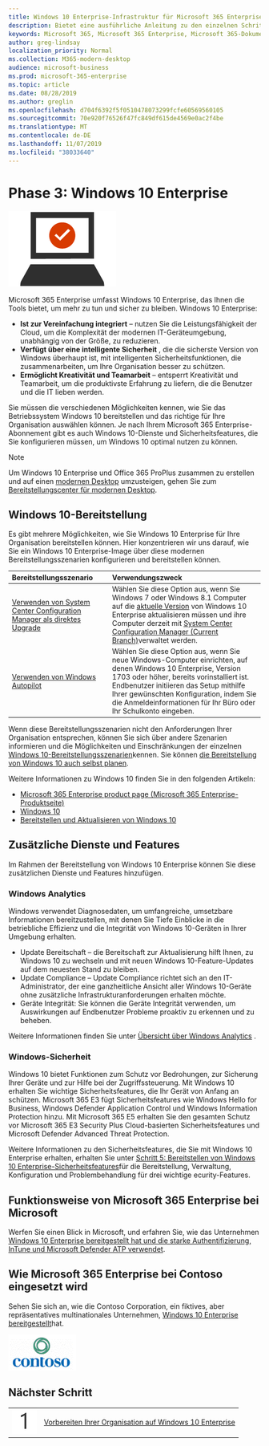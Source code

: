 ```yaml
---
title: Windows 10 Enterprise-Infrastruktur für Microsoft 365 Enterprise
description: Bietet eine ausführliche Anleitung zu den einzelnen Schritten, die im Rahmen von Microsoft 365 Enterprise für die Bereitstellung von Windows 10 Enterprise auf PCs nötig sind.
keywords: Microsoft 365, Microsoft 365 Enterprise, Microsoft 365-Dokumentation, Windows 10 Enterprise, Bereitstellung
author: greg-lindsay
localization_priority: Normal
ms.collection: M365-modern-desktop
audience: microsoft-business
ms.prod: microsoft-365-enterprise
ms.topic: article
ms.date: 08/28/2019
ms.author: greglin
ms.openlocfilehash: d704f6392f5f0510478073299fcfe60569560105
ms.sourcegitcommit: 70e920f76526f47fc849df615de4569e0ac2f4be
ms.translationtype: MT
ms.contentlocale: de-DE
ms.lasthandoff: 11/07/2019
ms.locfileid: "38033640"
---
```

# <a name="phase-3-windows-10-enterprise"></a>Phase 3: Windows 10 Enterprise

![Phase 3: Windows 10 Enterprise](./media/deploy-foundation-infrastructure/win10enterprise_icon.png)

Microsoft 365 Enterprise umfasst Windows 10 Enterprise, das Ihnen die Tools bietet, um mehr zu tun und sicher zu bleiben. Windows 10 Enterprise:

- **Ist zur Vereinfachung integriert** – nutzen Sie die Leistungsfähigkeit der Cloud, um die Komplexität der modernen IT-Geräteumgebung, unabhängig von der Größe, zu reduzieren.
- **Verfügt über eine intelligente Sicherheit** , die die sicherste Version von Windows überhaupt ist, mit intelligenten Sicherheitsfunktionen, die zusammenarbeiten, um Ihre Organisation besser zu schützen.
- **Ermöglicht Kreativität und Teamarbeit** – entsperrt Kreativität und Teamarbeit, um die produktivste Erfahrung zu liefern, die die Benutzer und die IT lieben werden.

Sie müssen die verschiedenen Möglichkeiten kennen, wie Sie das Betriebssystem Windows 10 bereitstellen und das richtige für Ihre Organisation auswählen können. Je nach Ihrem Microsoft 365 Enterprise-Abonnement gibt es auch Windows 10-Dienste und Sicherheitsfeatures, die Sie konfigurieren müssen, um Windows 10 optimal nutzen zu können.

>[!Note]
>Um Windows 10 Enterprise und Office 365 ProPlus zusammen zu erstellen und auf einen [modernen Desktop](https://www.microsoft.com/microsoft-365/modern-desktop) umzusteigen, gehen Sie zum [Bereitstellungscenter für modernen Desktop](https://aka.ms/howtoshift).
>

## <a name="windows-10-deployment"></a>Windows 10-Bereitstellung

Es gibt mehrere Möglichkeiten, wie Sie Windows 10 Enterprise für Ihre Organisation bereitstellen können. Hier konzentrieren wir uns darauf, wie Sie ein Windows 10 Enterprise-Image über diese modernen Bereitstellungsszenarien konfigurieren und bereitstellen können.

| Bereitstellungsszenario | Verwendungszweck |
|:--- |:--- |
| [Verwenden von System Center Configuration Manager als direktes Upgrade](windows10-deploy-inplaceupgrade.md) | Wählen Sie diese Option aus, wenn Sie Windows 7 oder Windows 8.1 Computer auf die <a href="https://aka.ms/windows-10-release-information" target="_blank">aktuelle Version</a> von Windows 10 Enterprise aktualisieren müssen und ihre Computer derzeit mit <a href="https://aka.ms/introtosccm" target="_blank">System Center Configuration Manager (Current Branch)</a>verwaltet werden. |
| [Verwenden von Windows Autopilot](windows10-deploy-autopilot.md) | Wählen Sie diese Option aus, wenn Sie neue Windows-Computer einrichten, auf denen Windows 10 Enterprise, Version 1703 oder höher, bereits vorinstalliert ist. Endbenutzer initiieren das Setup mithilfe Ihrer gewünschten Konfiguration, indem Sie die Anmeldeinformationen für Ihr Büro oder Ihr Schulkonto eingeben. |

Wenn diese Bereitstellungsszenarien nicht den Anforderungen Ihrer Organisation entsprechen, können Sie sich über andere Szenarien informieren und die Möglichkeiten und Einschränkungen der einzelnen [Windows 10-Bereitstellungsszenarien](https://docs.microsoft.com/windows/deployment/windows-10-deployment-scenarios)kennen. Sie können <a href="https://aka.ms/planforwin10deployment" target="_blank">die Bereitstellung von Windows 10 auch selbst planen</a>.

Weitere Informationen zu Windows 10 finden Sie in den folgenden Artikeln:

- [Microsoft 365 Enterprise product page (Microsoft 365 Enterprise-Produktseite)](https://www.microsoft.com/microsoft-365/enterprise)
- [Windows 10](https://docs.microsoft.com/windows/windows-10)
- [Bereitstellen und Aktualisieren von Windows 10](https://docs.microsoft.com/windows/deployment/)


## <a name="additional-services-and-features"></a>Zusätzliche Dienste und Features
Im Rahmen der Bereitstellung von Windows 10 Enterprise können Sie diese zusätzlichen Dienste und Features hinzufügen.

### <a name="windows-analytics"></a>Windows Analytics

Windows verwendet Diagnosedaten, um umfangreiche, umsetzbare Informationen bereitzustellen, mit denen Sie Tiefe Einblicke in die betriebliche Effizienz und die Integrität von Windows 10-Geräten in Ihrer Umgebung erhalten.

* Update Bereitschaft – die Bereitschaft zur Aktualisierung hilft Ihnen, zu Windows 10 zu wechseln und mit neuen Windows 10-Feature-Updates auf dem neuesten Stand zu bleiben. 
* Update Compliance – Update Compliance richtet sich an den IT-Administrator, der eine ganzheitliche Ansicht aller Windows 10-Geräte ohne zusätzliche Infrastrukturanforderungen erhalten möchte.
* Geräte Integrität: Sie können die Geräte Integrität verwenden, um Auswirkungen auf Endbenutzer Probleme proaktiv zu erkennen und zu beheben.

Weitere Informationen finden Sie unter [Übersicht über Windows Analytics](https://docs.microsoft.com/windows/deployment/update/windows-analytics-overview) .

### <a name="windows-security"></a>Windows-Sicherheit

Windows 10 bietet Funktionen zum Schutz vor Bedrohungen, zur Sicherung Ihrer Geräte und zur Hilfe bei der Zugriffssteuerung. Mit Windows 10 erhalten Sie wichtige Sicherheitsfeatures, die Ihr Gerät von Anfang an schützen. Microsoft 365 E3 fügt Sicherheitsfeatures wie Windows Hello for Business, Windows Defender Application Control und Windows Information Protection hinzu. Mit Microsoft 365 E5 erhalten Sie den gesamten Schutz vor Microsoft 365 E3 Security Plus Cloud-basierten Sicherheitsfeatures und Microsoft Defender Advanced Threat Protection. 

Weitere Informationen zu den Sicherheitsfeatures, die Sie mit Windows 10 Enterprise erhalten, erhalten Sie unter [Schritt 5: Bereitstellen von Windows 10 Enterprise-Sicherheitsfeatures](windows10-enable-security-features.md)für die Bereitstellung, Verwaltung, Konfiguration und Problembehandlung für drei wichtige ecurity-Features.

## <a name="how-microsoft-does-microsoft-365-enterprise"></a>Funktionsweise von Microsoft 365 Enterprise bei Microsoft

Werfen Sie einen Blick in Microsoft, und erfahren Sie, wie das Unternehmen [Windows 10 Enterprise bereitgestellt hat und die starke Authentifizierung, InTune und Microsoft Defender ATP verwendet](https://www.microsoft.com/itshowcase/deploying-and-managing-microsoft-365#primaryR6).

## <a name="how-contoso-did-microsoft-365-enterprise"></a>Wie Microsoft 365 Enterprise bei Contoso eingesetzt wird

Sehen Sie sich an, wie die Contoso Corporation, ein fiktives, aber repräsentatives multinationales Unternehmen, [Windows 10 Enterprise bereitgestellt](contoso-win10.md)hat.

![Die Contoso Corporation](./media/contoso-overview/contoso-icon.png)

## <a name="next-step"></a>Nächster Schritt

|||
|:-------|:-----|
|![Schritt 1](./media/stepnumbers/Step1.png)| [Vorbereiten Ihrer Organisation auf Windows 10 Enterprise](windows10-prepare-your-org.md) |
